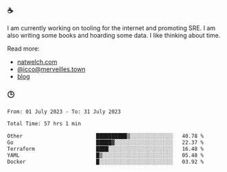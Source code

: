 ### ☕

I am currently working on tooling for the internet and promoting SRE. I am also writing some books and hoarding some data. I like thinking about time. 

Read more:

 - [natwelch.com](https://natwelch.com)
 - [@icco@merveilles.town](https://merveilles.town/@icco)
 - [blog](https://writing.natwelch.com)

### 🕒

<!--START_SECTION:waka-->

```txt
From: 01 July 2023 - To: 31 July 2023

Total Time: 57 hrs 1 min

Other                        ██████████▒░░░░░░░░░░░░░░   40.78 %
Go                           █████▓░░░░░░░░░░░░░░░░░░░   22.37 %
Terraform                    ████░░░░░░░░░░░░░░░░░░░░░   16.48 %
YAML                         █▒░░░░░░░░░░░░░░░░░░░░░░░   05.48 %
Docker                       █░░░░░░░░░░░░░░░░░░░░░░░░   03.92 %
```

<!--END_SECTION:waka-->
